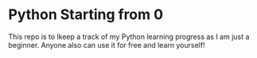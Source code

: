 # Python Starting from 0

This repo is to lkeep a track of my Python learning progress as I am just a beginner. Anyone also can use it for free and learn yourself!

